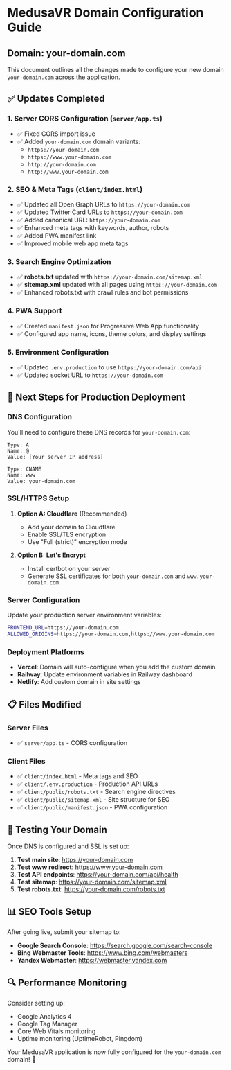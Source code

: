 # MedusaVR Domain Configuration Guide

## Domain: your-domain.com

This document outlines all the changes made to configure your new domain `your-domain.com` across the application.

## ✅ Updates Completed

### 1. **Server CORS Configuration** (`server/app.ts`)
- ✅ Fixed CORS import issue
- ✅ Added `your-domain.com` domain variants:
  - `https://your-domain.com`
  - `https://www.your-domain.com`
  - `http://your-domain.com`
  - `http://www.your-domain.com`

### 2. **SEO & Meta Tags** (`client/index.html`)
- ✅ Updated all Open Graph URLs to `https://your-domain.com`
- ✅ Updated Twitter Card URLs to `https://your-domain.com`
- ✅ Added canonical URL: `https://your-domain.com`
- ✅ Enhanced meta tags with keywords, author, robots
- ✅ Added PWA manifest link
- ✅ Improved mobile web app meta tags

### 3. **Search Engine Optimization**
- ✅ **robots.txt** updated with `https://your-domain.com/sitemap.xml`
- ✅ **sitemap.xml** updated with all pages using `https://your-domain.com`
- ✅ Enhanced robots.txt with crawl rules and bot permissions

### 4. **PWA Support**
- ✅ Created `manifest.json` for Progressive Web App functionality
- ✅ Configured app name, icons, theme colors, and display settings

### 5. **Environment Configuration**
- ✅ Updated `.env.production` to use `https://your-domain.com/api`
- ✅ Updated socket URL to `https://your-domain.com`

## 🔧 Next Steps for Production Deployment

### DNS Configuration
You'll need to configure these DNS records for `your-domain.com`:

```
Type: A
Name: @
Value: [Your server IP address]

Type: CNAME
Name: www
Value: your-domain.com
```

### SSL/HTTPS Setup
1. **Option A: Cloudflare** (Recommended)
   - Add your domain to Cloudflare
   - Enable SSL/TLS encryption
   - Use "Full (strict)" encryption mode

2. **Option B: Let's Encrypt**
   - Install certbot on your server
   - Generate SSL certificates for both `your-domain.com` and `www.your-domain.com`

### Server Configuration
Update your production server environment variables:
```bash
FRONTEND_URL=https://your-domain.com
ALLOWED_ORIGINS=https://your-domain.com,https://www.your-domain.com
```

### Deployment Platforms
- **Vercel**: Domain will auto-configure when you add the custom domain
- **Railway**: Update environment variables in Railway dashboard
- **Netlify**: Add custom domain in site settings

## 📋 Files Modified

### Server Files
- ✅ `server/app.ts` - CORS configuration

### Client Files
- ✅ `client/index.html` - Meta tags and SEO
- ✅ `client/.env.production` - Production API URLs
- ✅ `client/public/robots.txt` - Search engine directives
- ✅ `client/public/sitemap.xml` - Site structure for SEO
- ✅ `client/public/manifest.json` - PWA configuration

## 🚀 Testing Your Domain

Once DNS is configured and SSL is set up:

1. **Test main site**: https://your-domain.com
2. **Test www redirect**: https://www.your-domain.com
3. **Test API endpoints**: https://your-domain.com/api/health
4. **Test sitemap**: https://your-domain.com/sitemap.xml
5. **Test robots.txt**: https://your-domain.com/robots.txt

## 📊 SEO Tools Setup

After going live, submit your sitemap to:
- **Google Search Console**: https://search.google.com/search-console
- **Bing Webmaster Tools**: https://www.bing.com/webmasters
- **Yandex Webmaster**: https://webmaster.yandex.com

## 🔍 Performance Monitoring

Consider setting up:
- Google Analytics 4
- Google Tag Manager
- Core Web Vitals monitoring
- Uptime monitoring (UptimeRobot, Pingdom)

Your MedusaVR application is now fully configured for the `your-domain.com` domain! 🎉
